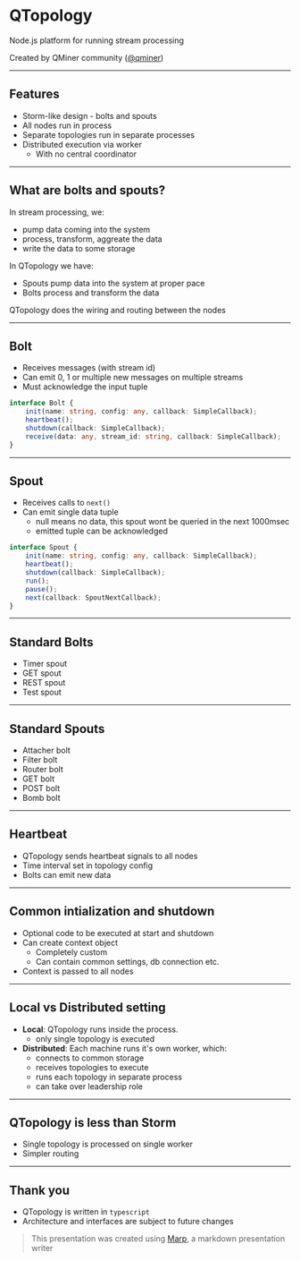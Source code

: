 # QTopology

Node.js platform for running stream processing

Created by QMiner community ([@qminer](https://github.com/qminer))

---

## Features

- Storm-like design - bolts and spouts
- All nodes run in process
- Separate topologies run in separate processes
- Distributed execution via worker
  - With no central coordinator

---

## What are bolts and spouts?

In stream processing, we:

- pump data coming into the system
- process, transform, aggreate the data
- write the data to some storage

In QTopology we have:

- Spouts pump data into the system at proper pace
- Bolts process and transform the data

QTopology does the wiring and routing between the nodes

---

## Bolt

- Receives messages (with stream id)
- Can emit 0, 1 or multiple new messages on multiple streams
- Must acknowledge the input tuple

``````````typescript
interface Bolt {
    init(name: string, config: any, callback: SimpleCallback);
    heartbeat();
    shutdown(callback: SimpleCallback);
    receive(data: any, stream_id: string, callback: SimpleCallback);
}
``````````

---

## Spout

- Receives calls to `next()`
- Can emit single data tuple
  - null means no data, this spout wont be queried in the next 1000msec
  - emitted tuple can be acknowledged

``````````typescript
interface Spout {
    init(name: string, config: any, callback: SimpleCallback);
    heartbeat();
    shutdown(callback: SimpleCallback);
    run();
    pause();
    next(callback: SpoutNextCallback);
}
``````````
---

## Standard Bolts

- Timer spout
- GET spout
- REST spout
- Test spout

---

## Standard Spouts

- Attacher bolt
- Filter bolt
- Router bolt
- GET bolt
- POST bolt
- Bomb bolt

---

## Heartbeat

- QTopology sends heartbeat signals to all nodes
- Time interval set in topology config
- Bolts can emit new data

---

## Common intialization and shutdown

- Optional code to be executed at start and shutdown
- Can create context object
  - Completely custom
  - Can contain common settings, db connection etc.
- Context is passed to all nodes

---

## Local vs Distributed setting

- **Local**: QTopology runs inside the process.
  - only single topology is executed
- **Distributed**: Each machine runs it's own worker, which:
  - connects to common storage
  - receives topologies to execute
  - runs each topology in separate process
  - can take over leadership role

---

## QTopology is less than Storm

- Single topology is processed on single worker
- Simpler routing

---

## Thank you

- QTopology is written in `typescript`
- Architecture and interfaces are subject to future changes

> This presentation was created using [Marp](https://yhatt.github.io/marp/), a markdown presentation writer
